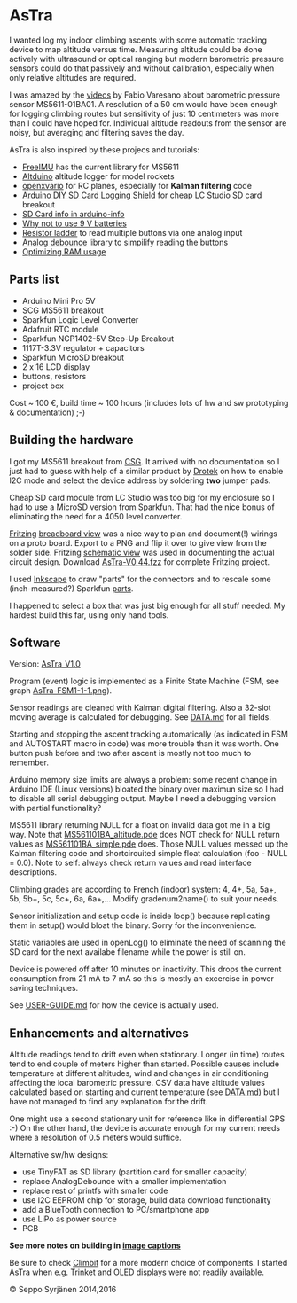AsTra
=====

I wanted log my indoor climbing ascents with some automatic tracking
device to map altitude versus time. Measuring altitude could be done
actively with ultrasound or optical ranging but modern barometric
pressure sensors could do that passively and without calibration,
especially when only relative altitudes are required.

I was amazed by the
[videos](http://www.varesano.net/blog/fabio/ms5611-01ba-arduino-library-first-developments-results)
by Fabio Varesano about barometric pressure sensor MS5611-01BA01. A
resolution of a 50 cm would have been enough for logging climbing
routes but sensitivity of just 10 centimeters was more than I could
have hoped for. Individual altitude readouts from the sensor are noisy,
but averaging and filtering saves the day.

AsTra is also inspired by these projecs and tutorials:

* [FreeIMU](http://www.varesano.net/projects/hardware/FreeIMU) has the current library for MS5611
* [Altduino](http://www.altduino.de/) altitude logger for model rockets
* [openxvario](https://code.google.com/p/openxvario/) for RC planes, especially for **Kalman filtering** code
* [Arduino DIY SD Card Logging Shield](http://www.instructables.com/id/Arduino-DIY-SD-Card-Logging-Shield/) for cheap LC Studio SD card breakout
* [SD Card info in arduino-info](http://arduino-info.wikispaces.com/SD-Cards)
* [Why not to use 9 V batteries](http://cybergibbons.com/uncategorized/arduino-misconceptions-6-a-9v-battery-is-a-good-power-source/)
* [Resistor ladder](http://tronixstuff.com/2011/01/11/tutorial-using-analog-input-for-multiple-buttons/) to read multiple buttons via one analog input
* [Analog debounce](https://github.com/MatCat/AnalogDebounce) library to simpilify reading the buttons
* [Optimizing RAM usage](http://learn.adafruit.com/memories-of-an-arduino/optimizing-sram)

Parts list
----------

- Arduino Mini Pro 5V
- SCG MS5611 breakout
- Sparkfun Logic Level Converter
- Adafruit RTC module
- Sparkfun NCP1402-5V Step-Up Breakout
- 1117T-3.3V regulator + capacitors
- Sparkfun MicroSD breakout
- 2 x 16 LCD display
- buttons, resistors
- project box

Cost ~ 100 €, build time ~ 100 hours (includes lots of hw and sw prototyping & documentation) ;-)

Building the hardware
---------------------

I got my MS5611 breakout from
[CSG](http://www.csgshop.com/category.php?id_category=10). It arrived
with no documentation so I just had to guess with help of a similar
product by
[Drotek](http://www.drotek.fr/shop/en/home/44-ms5611-pressure-barometric-board.html)
on how to enable I2C mode and select the device address by soldering
**two** jumper pads.

Cheap SD card module from LC Studio was too big for my enclosure so I had to
use a MicroSD version from Sparkfun. That had the nice bonus of
eliminating the need for a 4050 level converter.

[Fritzing](http://fritzing.org/home/) [breadboard
view](AsTra-V0.44_bb.png) was a nice way
to plan and document(!) wirings on a proto board. Export to a PNG and
flip it over to give view from the solder side. Fritzing [schematic
view](AsTra-V0.44_schem.png) was
used in documenting the actual circuit design. Download
[AsTra-V0.44.fzz](AsTra-V0.44.fzz) for
complete Fritzing project.

I used [Inkscape](http://www.inkscape.org/en/) to draw "parts" for the
connectors and to rescale some (inch-measured?) Sparkfun
[parts](https://github.com/adafruit/Fritzing-Library/blob/master/parts/2.2%20TFT%20with%20MicroSD%20Breakout.fzpz).

I happened to select a box that was just big enough for all stuff
needed. My hardest build this far, using only hand tools.

Software 
--------

Version: [AsTra_V1.0](AsTra_V1_01.ino)

Program (event) logic is implemented as a Finite State Machine (FSM, see
graph [AsTra-FSM1-1-1.png](AsTra-FSM1-1-1.png)).

Sensor readings are cleaned with Kalman digital filtering. Also a
32-slot moving average is calculated for debugging. See [DATA.md](DATA.md) for
all fields. 

Starting and stopping the ascent tracking automatically (as indicated
in FSM and AUTOSTART macro in code) was more trouble than it was
worth. One button push before and two after ascent is mostly not too
much to remember. 

Arduino memory size limits are always a problem: some recent change in
Arduino IDE (Linux versions) bloated the binary over maximun size so I
had to disable all serial debugging output. Maybe I need a debugging
version with partial functionality?

MS5611 library returning NULL for a float on invalid data got me in a
big way. Note that
[MS561101BA_altitude.pde](https://github.com/PaulStoffregen/FreeIMU/blob/master/libraries/MS561101BA/examples/MS561101BA_altitude/MS561101BA_altitude.pde)
does NOT check for NULL return values as
[MS561101BA_simple.pde](https://github.com/PaulStoffregen/FreeIMU/blob/master/libraries/MS561101BA/examples/MS561101BA_simple/MS561101BA_simple.pde)
does. Those NULL values messed up the Kalman filtering code and
shortcircuited simple float calculation (foo - NULL = 0.0). Note to
self: always check return values and read interface descriptions.

Climbing grades are according to French (indoor) system: 4, 4+, 5a,
5a+, 5b, 5b+, 5c, 5c+, 6a, 6a+,... Modify gradenum2name() to suit your
needs.

Sensor initialization and setup code is inside loop() because
replicating them in setup() would bloat the binary. Sorry for the
inconvenience.

Static variables are used in openLog() to eliminate the need of scanning
the SD card for the next availabe filename while the power is still on.

Device is powered off after 10 minutes on inactivity. This drops the
current consumption from 21 mA to 7 mA so this is mostly an
excercise in power saving techniques.

See [USER-GUIDE.md](USER-GUIDE.md) for how the device is actually used.

Enhancements and alternatives
-----------------------------

Altitude readings tend to drift even when stationary. Longer (in time)
routes tend to end couple of meters higher than started. Possible
causes include temperature at different altitudes, wind and changes in
air conditioning affecting the local barometric pressure. CSV data
have altitude values calculated based on starting and current
temperature (see [DATA.md](DATA.md)) but I have not managed to find any
explanation for the drift.

One might use a second stationary unit for reference like in
differential GPS :-) On the other hand, the device is accurate enough
for my current needs where a resolution of 0.5 meters would suffice.

Alternative sw/hw designs:

* use TinyFAT as SD library (partition card for smaller capacity)
* replace AnalogDebounce with a smaller implementation
* replace rest of printfs with smaller code
* use I2C EEPROM chip for storage, build data download functionality
* add a BlueTooth connection to PC/smartphone app
* use LiPo as power source
* PCB

**See more notes on building in [image captions](http://pars.kuvat.fi/kuvat/AsTra/)**

Be sure to check [Climbit](http://www.instructables.com/id/Climbit/)
for a more modern choice of components. I started AsTra when e.g. Trinket
and OLED displays were not readily available.

&copy; Seppo Syrjänen 2014,2016
